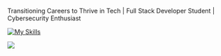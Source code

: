 Transitioning Careers to Thrive in Tech | Full Stack Developer Student | Cybersecurity Enthusiast



[![My Skills](https://skillicons.dev/icons?i=js,html,css)](https://skillicons.dev)
<!---
Fmoscovo/Fmoscovo is a ✨ special ✨ repository because its `README.md` (this file) appears on your GitHub profile.
You can click the Preview link to take a look at your changes.
--->

![](https://komarev.com/ghpvc/?username=Fmoscovo&style=flat-square&color=red&label=PROFILE+VIEWS)
